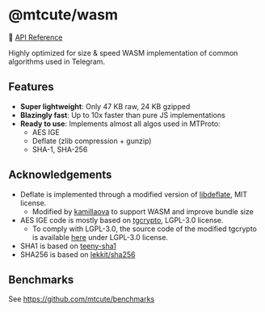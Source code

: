 # @mtcute/wasm

📖 [API Reference](https://ref.mtcute.dev/modules/_mtcute_wasm.html)

Highly optimized for size & speed WASM implementation of common algorithms used in Telegram.

## Features
- **Super lightweight**: Only 47 KB raw, 24 KB gzipped
- **Blazingly fast**: Up to 10x faster than pure JS implementations
- **Ready to use**: Implements almost all algos used in MTProto:
  - AES IGE 
  - Deflate (zlib compression + gunzip)
  - SHA-1, SHA-256

## Acknowledgements
- Deflate is implemented through a modified version of [libdeflate](https://github.com/ebiggers/libdeflate), MIT license.
  - Modified by [kamillaova](https://github.com/kamillaova) to support WASM and improve bundle size
- AES IGE code is mostly based on [tgcrypto](https://github.com/pyrogram/tgcrypto), LGPL-3.0 license.
  - To comply with LGPL-3.0, the source code of the modified tgcrypto is available [here](./lib/crypto/) under LGPL-3.0 license.
- SHA1 is based on [teeny-sha1](https://github.com/CTrabant/teeny-sha1)
- SHA256 is based on [lekkit/sha256](https://github.com/LekKit/sha256)

## Benchmarks
See https://github.com/mtcute/benchmarks